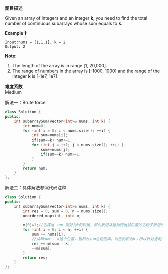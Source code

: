  **题目描述**   

Given an array of integers and an integer **k**, you need to find the total number of continuous subarrays whose sum equals to **k**.

**Example 1:**

```
Input:nums = [1,1,1], k = 2
Output: 2
```



**Note:**

1. The length of the array is in range [1, 20,000].
2. The range of numbers in the array is [-1000, 1000] and the range of the integer **k** is [-1e7, 1e7].

**难度系数**    
Medium

解法一：Brute force
```c++
class Solution {
public:
    int subarraySum(vector<int>& nums, int k) {
        int num=0;
        for (int i = 0; i < nums.size(); ++i) {
            int sum=nums[i];
            if(sum==k) num+=1;
            for (int j = i+1; j < nums.size(); ++j) {
                sum+=nums[j];
                if(sum==k) num+=1;
            }         
        }
        return num;
    }
};
```

解法二：具体解法参照代码注释

```C++
class Solution {
public:
    int subarraySum(vector<int>& nums, int k) {
        int res = 0, sum = 0, n = nums.size();
        unordered_map<int, int> m;
 
        m[0]=1;//这样当 sum 刚好为k的时候，那么数组从起始到当前位置的这段子数组的和就是k
        for (int i = 0; i < n; ++i) {
            sum += nums[i];
            //从和sum - k这个位置，到和为sum这段区间，对应的和为k；所以针对当前的sum，只要求出sum-k有多少个，则得到在当前和为sum时，有多少个连续子串和为K
            res += m[sum - k];
            ++m[sum];
        }
        return res;
    }
};
```

